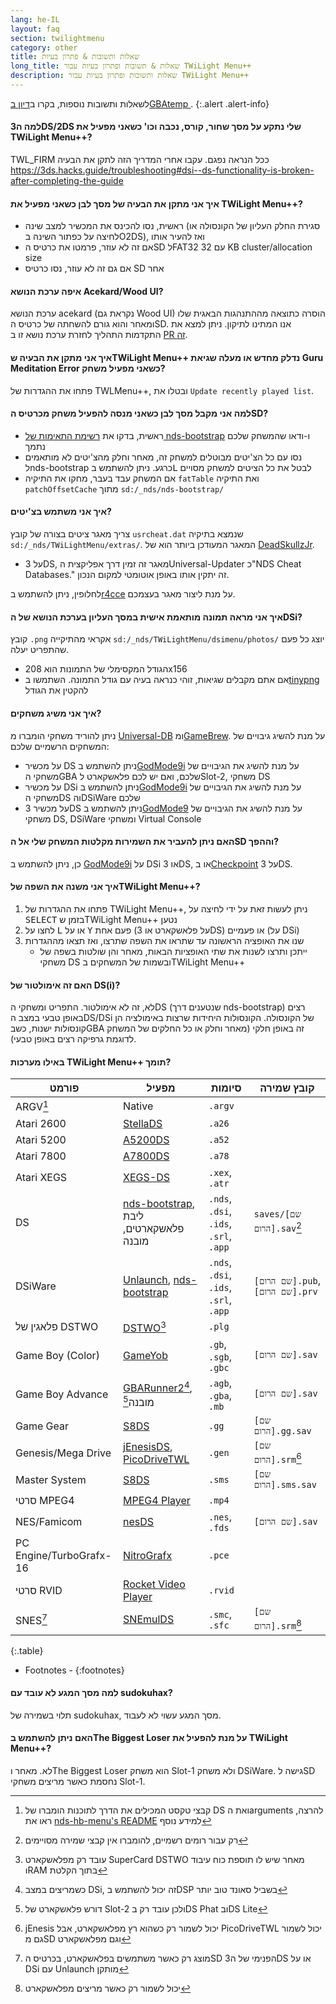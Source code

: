```yaml
---
lang: he-IL
layout: faq
section: twilightmenu
category: other
title: שאלות ותשובות & פתרון בעיות
long_title: שאלות & תשובות ופתרון בעיות עבור TWiLight Menu++
description: שאלות ותשובות ופתרון בעיות עבור TWiLight Menu++
---
```


לשאלות ותשובות נוספות, בקרו ב[דיון בGBAtemp ](https://gbatemp.net/threads/ds-i-3ds-twilight-menu-gui-for-ds-i-games-and-ds-i-menu-replacement.472200/).
{:.alert .alert-info}

#### למה ה3DS/2DS שלי נתקע על מסך שחור, קורס, נכבה וכו' כשאני מפעיל את TWiLight Menu++?
TWL_FIRM ככל הנראה נפגם. עקבו אחרי המדריך הזה לתקן את הבעיה <https://3ds.hacks.guide/troubleshooting#dsi--ds-functionality-is-broken-after-completing-the-guide>

#### איך אני מתקן את הבעיה של מסך לבן כשאני מפעיל את TWiLight Menu++?
- ראשית, נסו להכינס את המכשיר למצב שינה (סגירת החלק העליון של הקונסולה או לחיצה על כפתור השינה בO2DS), ואז להעיר אותו
- אם זה לא עוזר, פרמטו את כרטיס הSD לFAT32 עם 32 KB cluster/allocation size
- אם גם זה לא עוזר, נסו כרטיס SD אחר

#### איפה ערכת הנושא Acekard/Wood UI?
ערכת הנושא acekard (נקראת גם Wood UI) הוסרה כתוצאה מההתנהגות הבאגית שלו ומאחר והוא גורם להשחתה של כרטיס הSD. אנו המתינו לתיקון. ניתן למצא את התקדמות התהליך לחזרת ערכת נושא זו ב [PR זה](https://github.com/DS-Homebrew/TWiLightMenu/pull/1109).

#### איך אני מתקן את הבעיה שTWiLight Menu++ נדלק מחדש או מעלה שגיאת Guru Meditation Error כשאני מפעיל משחק?
פתחו את ההגדרות של TWLMenu++, ובטלו את `Update recently played list`.

#### למה אני מקבל מסך לבן כשאני מנסה להפעיל משחק מכרטיס הSD?
- ראשית, בדקו את [רשימת התאימות של nds-bootstrap](https://docs.google.com/spreadsheets/d/1LRTkXOUXraTMjg1eedz_f7b5jiuyMv2x6e_jY_nyHSc/htmlview#gid=0) ו-ודאו שהמשחק שלכם נתמך
- נסו עם כל הצ'יטים מבוטלים למשחק זה, מאחר וחלק מהצ'יטים לא מותאמים לnds-bootstrap כרגע. ניתן להשתמש ב<kbd class="l">L</kbd> לבטל את כל הציטים למשחק מסויים
- אם המשחק עבד בעבר, מחקו את התיקיה `fatTable` ואת התיקיה `patchOffsetCache` מתוך `sd:/_nds/nds-bootstrap/`

#### איך אני משתמש בצ'יטים?
צריך מאגר ציטים בצורה של קובץ `usrcheat.dat` שנמצא בתיקיה `sd:/_nds/TWiLightMenu/extras/`. המאגר המעודכן ביותר הוא של [DeadSkullzJr](https://gbatemp.net/threads/deadskullzjrs-flashcart-cheat-databases.488711/).
- על 3DS, מאגר זה זמין דרך אפליקצית הUniversal-Updater כ"NDS Cheat Databases." זה יתקין אותו באופן אוטומטי למקום הנכון.

לחלופין, ניתן להשתמש ב[r4cce](http://hp.vector.co.jp/authors/VA013928/soft_en.html) על מנת ליצור מאגר בעצמכם.

#### איך אני מראה תמונה מותאמת אישית במסך העליון בערכת הנושא של הDSi?
קובץ `.png` אקראי מהתיקייה `sd:/_nds/TWiLightMenu/dsimenu/photos/` יוצג כל פעם שהתפריט יעלה.

- הגודל המקסימלי של התמונות הוא 208x156
- אם אתם מקבלים שגיאות, זוהי כנראה בעיה עם גודל התמונה. השתמשו ב[tinypng](https://tinypng.com) להקטין את הגודל

#### איך אני משיג משחקים?
ניתן להוריד משחקי הומברו מ [Universal-DB](https://db.universal-team.net/ds) ומ[GameBrew](https://www.gamebrew.org/wiki/List_of_all_DS_homebrew#Games). על מנת להשיג גיבויים של המשחקים הרשמיים שלכם:
- על מכשיר DS ניתן להשתמש ב[GodMode9i](https://github.com/DS-Homebrew/GodMode9i/releases) על מנת להשיג את הגיבויים של משחקי הGBA שלכם, ואם יש לכם פלאשקארט לSlot-2, משחקי DS
- על מכשיר DSi ניתן להשתמש ב[GodMode9i](https://github.com/DS-Homebrew/GodMode9i/releases) על מנת להשיג את הגיבויים של משחקי הDS והDSiWare שלכם
- על מכשיר 3DS ניתן להשתמש ב[GodMode9](https://github.com/d0k3/GodMode9/releases) על מנת להשיג את הגיבויים של משחקי DS, DSiWare ומשחקי Virtual Console

#### האם ניתן להעביר את השמירות מקלטות המשחק שלי אל הSD וההפך?
כן, ניתן להשתמש ב [GodMode9i](https://github.com/DS-Homebrew/GodMode9i/releases) על DSi או 3DS, או ב[Checkpoint](https://github.com/FlagBrew/Checkpoint/releases) על 3DS.

#### איך אני משנה את השפה שלTWiLight Menu++?
1. פתחו את ההגדרות של TWiLight Menu++, ניתן לעשות זאת על ידי לחיצה על <kbd>SELECT</kbd> בזמן שTWiLight Menu++ נטען
1. לחצו על <kbd class="l">L</kbd> או על <kbd class="face">Y</kbd> פעם אחת (על פלאשקארט או 3DS) או פעמיים (על DSi)
1. שנו את האופציה הראשונה עד שתראו את השפה שתרצו, ואז תצאו מההגדרות
   - ייתכן ותרצו לשנות את שתי האופציות הבאות, מאחר והן שולטות בשפה של משחקי DS ובשמות של המשחקים בTWiLight Menu++

#### האם זה אימולטור של DS(i)&lrm;?
לא, זה לא אימולטור. התפריט ומשחקי הDS (שנטענים דרך nds-bootstrap) רצים באופן טבעי במצב הDS/DSi של הקונסולה. הקונסולות היחידות שרצות באימולציה הן קונסולות ישנות, כשבGBA זה באופן חלקי (מאחר וחלק או כל החלקים של המשחק לדוגמת גרפיקה רצים באופן טבעי).

#### באילו מערכות TWiLight Menu++ תומך?

| פורמט                   | מפעיל                                          | סיומות                                 | קובץ שמירה                       |
| ----------------------- | ---------------------------------------------- | -------------------------------------- | -------------------------------- |
| ARGV[^1]                | Native                                         | `.argv`                                |                                  |
| Atari 2600              | [StellaDS][stellads]                           | `.a26`                                 |                                  |
| Atari 5200              | [A5200DS][a5200ds]                             | `.a52`                                 |                                  |
| Atari 7800              | [A7800DS][a7800ds]                             | `.a78`                                 |                                  |
| Atari XEGS              | [XEGS-DS][xegs-ds]                             | `.xex`, `.atr`                         |                                  |
| DS                      | [nds-bootstrap][ndsbs], ליבת פלאשקארטים, מובנה | `.nds`, `.dsi`, `.ids`, `.srl`, `.app` | `saves/[שם הרום].sav`[^2]        |
| DSiWare                 | [Unlaunch][unlaunch], [nds-bootstrap][ndsbs]   | `.nds`, `.dsi`, `.ids`, `.srl`, `.app` | `[שם הרום].pub`, `[שם הרום].prv` |
| פלאגין של DSTWO         | [DSTWO][dstwo][^3]                             | `.plg`                                 |                                  |
| Game Boy (Color)&lrm;   | [GameYob][gameyob]                             | `.gb`, `.sgb`, `.gbc`                  | `[שם הרום].sav`                  |
| Game Boy Advance        | [GBARunner2][gbarunner2][^4], מובנה[^5]        | `.agb`, `.gba`, `.mb`                  | `[שם הרום].sav`                  |
| Game Gear               | [S8DS][s8ds]                                   | `.gg`                                  | `[שם הרום].gg.sav`               |
| Genesis/Mega Drive      | [jEnesisDS][jenesis], [PicoDriveTWL][pdtwl]    | `.gen`                                 | `[שם הרום].srm`[^6]              |
| Master System           | [S8DS][s8ds]                                   | `.sms`                                 | `[שם הרום].sms.sav`              |
| סרטי MPEG4              | [MPEG4 Player][mpeg4player]                    | `.mp4`                                 |                                  |
| NES/Famicom             | [nesDS][nesds]                                 | `.nes`, `.fds`                         | `[שם הרום].sav`                  |
| PC Engine/TurboGrafx-16 | [NitroGrafx][nitrografx]                       | `.pce`                                 |                                  |
| סרטי RVID               | [Rocket Video Player][rvidplayer]              | `.rvid`                                |                                  |
| SNES[^7]                | [SNEmulDS][snemulds]                           | `.smc`, `.sfc`                         | `[שם הרום].srm`[^8]              |
{:.table}

- Footnotes -
{:footnotes}

#### למה מסך המגע לא עובד עם sudokuhax?
תלוי בשמירה של sudokuhax, מסך המגע עשוי לא לעבוד.

#### האם ניתן להשתמש בThe Biggest Loser על מנת להפעיל את TWiLight Menu++?
לא. מאחר וThe Biggest Loser הוא משחק Slot-1 ולא משחק DSiWare. גישה לSD נחסמת כאשר מריצים משחקי Slot-1.

[^1]: קבצי טקסט המכילים את הדרך לתוכנות הומברו של DS ואת הarguments להרצה, ראו את [nds-hb-menu's README](https://github.com/devkitPro/nds-hb-menu#passing-arguments) למידע נוסף
[^2]: רק עבור רומים רשמיים, להומברו אין קבצי שמירה מסויימים
[^3]: עובד רק מפלאשקארט SuperCard DSTWO מאחר שיש לו תוספת כוח עיבוד וRAM בתוך הקלטת
[^4]: כשמריצים במצב DSi, זה יכול להשתמש בDSP בשביל סאונד טוב יותר
[^5]: דורש פלאשקארט של Slot-2 ולכן עובד רק בDS Phat ובDS Lite
[^6]: jEnesis יכול לשמור רק כשהוא רץ מפלאשקארט, אבל PicoDriveTWL יכול לשמור גם מSD וגם מפלאשקארט
[^7]: מוצג רק כאשר משתמשים בפלאשקארט, בכרטיס הSD הפנימי של ה3DS או על DSi עם Unlaunch מותקן
[^8]: יכול לשמור רק כאשר מריצים מפלאשקארט

[a5200ds]: https://github.com/wavemotion-dave/A5200DS
[a7800ds]: https://github.com/wavemotion-dave/A7800DS
[dstwo]: http://eng.supercard.sc
[gameyob]: https://github.com/Drenn1/GameYob
[gbarunner2]: https://github.com/Gericom/GBARunner2
[jenesis]: https://www.gamebrew.org/wiki/JEnesisDS
[mpeg4player]: https://gbatemp.net/threads/544095
[ndsbs]: https://github.com/DS-Homebrew/nds-bootstrap
[nesds]: https://github.com/DS-Homebrew/NesDS
[nitrografx]: https://www.gamebrew.org/wiki/NitroGrafx
[pdtwl]: https://github.com/DS-Homebrew/PicoDriveTWL
[rvidplayer]: https://gbatemp.net/threads/539163
[s8ds]: https://www.gamebrew.org/wiki/S8DS
[snemulds]: https://www.gamebrew.org/wiki/SNEmulDS
[stellads]: https://github.com/wavemotion-dave/StellaDS
[unlaunch]: https://problemkaputt.de/unlaunch.htm
[xegs-ds]: https://github.com/wavemotion-dave/XEGS-DS

